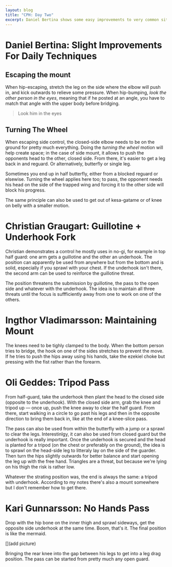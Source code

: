 ```yaml
---
layout: blog
title: "CPH: Day Two"
excerpt: Daniel Bertina shows some easy improvements to very common situations. Christian Graugart demonstrates a no-go position and Inghtor Vladimarsson explains how to retain the mount. The day ends with Oli Geddes presenting a tripod passing system and Kari Gunnarsson a sprawl/pass.
---
```

# Daniel Bertina: Slight Improvements For Daily Techniques

## Escaping the mount
When hip-escaping, stretch the leg on the side where the elbow will push in, and kick outwards to relieve some pressure. When hip-bumping, *look the other person in the eyes*, meaning that if he posted at an angle, you have to match that angle with the upper body before bridging.

> Look him in the eyes

## Turning The Wheel
When escaping side control, the closed-side elbow needs to be on the ground for pretty much everything. Doing the *turning the wheel* motion will help create space; in the case of side mount, it allows to push the opponents head to the other, closed side. From there, it's easier to get a leg back in and reguard. Or alternatively, butterfly or single leg.

Sometimes you end up in half butterfly, either from a blocked reguard or elsewise. Turning the wheel applies here too; to pass, the opponent needs his head on the side of the trapped wing and forcing it to the other side will block his progress.

The same principle can also be used to get out of kesa-gatame or of knee on belly with a smaller motion.

# Christian Graugart: Guillotine + Underhook Fork

Christian demonstrates a control he mostly uses in no-gi, for example in top half guard: one arm gets a guillotine and the other an underhook. The position can apparently be used from anywhere but from the bottom and is solid, especially if you sprawl with your chest. If the underhook isn't there, the second arm can be used to reinforce the guillotine threat.

The position threatens the submission by guillotine, the pass to the open side and whatever with the underhook. The idea is to maintain all three threats until the focus is suffficiently away from one to work on one of the others.

# Ingthor Vladimarsson: Maintaining Mount

The knees need to be tighly clamped to the body. When the bottom person tries to bridge, the hook on one of the sides stretches to prevent the move. If he tries to push the hips away using his hands, take the ezekiel choke but pressing with the fist rather than the forearm.

# Oli Geddes: Tripod Pass
From half-guard, take the underhook then plant the head to the closed side (opposite to the underhook). With the closed side arm, grab the knee and tripod up — once up, push the knee away to clear the half guard. From there, start walking in a circle to go past his legs and then in the opposite direction to bring them back in, like at the end of a knee-slice pass.

The pass can also be used from within the butterfly with a jump or a sprawl to clear the legs. Interestinlgy, it can also be used from closed guard but the underhook is really important. Once the underhook is secured and the head is planted for a tripod (on the chest or preferably on the ground), the idea is to sprawl on the head-side leg to litteraly lay on the side of the guarder. Then turn the hips slightly outwards for better balance and start opening the leg up with the free hand. Triangles are a threat, but because we're lying on his thigh the risk is rather low.

Whatever the strating position was, the end is always the same: a tripod with underhook. According to my notes there's also a mount somewhere but I don't remember how to get there.

# Kari Gunnarsson: No Hands Pass

Drop with the hip bone on the inner thigh and sprawl sideways, get the opposite side underhook at the same time. Boom, that's it. The final position is like the mermaid.

[](add picture)

Bringing the rear knee into the gap between his legs to get into a leg drag position. The pass can be started from pretty much any open guard.